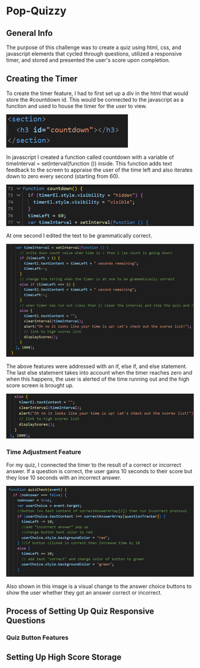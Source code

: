 # Pop-Quizzy

## General Info
The purpose of this challenge was to create a quiz using html, css, and javascript elements that cycled through questions, utilized a responsive timer, and stored and presented the user's score upon completion.

## Creating the Timer
To create the timer feature, I had to first set up a div in the html that would store the #countdown id. This would be connected to the javascript as a function and used to house the timer for the user to view.

![countdown id](./assets/images/countdownID.png)

In javascript I created a function called countdown with a variable of timeInterval = setInterval(function ()) inside. This function adds text feedback to the screen to appraise the user of the time left and also iterates down to zero every second (starting from 60).

![countdown function with timeInterval and setInterval](./assets/images/countdownFunction.png)

At one second I edited the text to be grammatically correct.

![if statement within countdown that pushes time remaining text to user](./assets/images/countdownIfElseIfElse.png)

The above features were addressed with an if, else if, and else statement. The last else statement takes into account when the timer reaches zero and when this happens, the user is alerted of the time running out and the high score screen is brought up.

![user is alerted when time has run out](./assets/images/countdownZeroAlert.png)

### Time Adjustment Feature
For my quiz, I connected the timer to the result of a correct or incorrect answer. If a question is correct, the user gains 10 seconds to their score but they lose 10 seconds with an incorrect answer.

![time is given or taken away based on a correct or incorrect answer](./assets/images/resultOfCorrectOrIncorrect.png)

Also shown in this image is a visual change to the answer choice buttons to show the user whether they got an answer correct or incorrect. 

## Process of Setting Up Quiz Responsive Questions


### Quiz Button Features


## Setting Up High Score Storage


